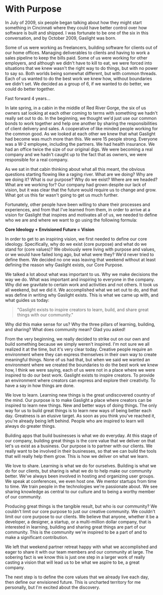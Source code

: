 # With Purpose

In July of 2009, six people began talking about how they might start something in Cincinnati where they could have better control over how software is built and shipped.  I was fortunate to be one of the six in this conversation, and by October 2009, Gaslight was born.

Some of us were working as freelancers, building software for clients out of our home offices.  Managing deliverables to clients and having to work a sales pipeline to keep the bills paid.  Some of us were working for other employers, and although we didn't have to kill to eat, we were forced into situations that we knew wasn't the right way to do things, but with no power to say so.  Both worlds being somewhat different, but with common threads.  Each of us wanted to do the best work we knew how, without boundaries we didn't set.  We decided as a group of 6, if we wanted to do better, we could do better together.

Fast forward 4 years...

In late spring, in a cabin in the middle of Red River Gorge, the six of us owners sat looking at each other coming to terms with something we hadn't really set out to do.  In the beginning, we thought we'd just use our common bonds to work together and help one another by sharing the responsibilities of client delivery and sales.  A cooperative of like minded people working for the common good.  As we looked at each other we knew that what Gaslight had become was much more than this.  We were 15 people strong.  Everyone was a W-2 employee, including the partners.  We had health insurance.  We had an office twice the size of our original digs.  We were becoming a real company and we hadn't caught up to the fact that as owners, we were responsible for a real company.

As we sat in that cabin thinking about what all this meant, the obvious questions starting flowing like a raging river.  What are we doing?  Why are we doing it?  What is our purpose?  Why do we exist?  Where are we headed?  What are we working for?  Our company had grown despite our lack of vision, but it was clear that the future would require us to change and grow.  What got us this far wasn't going to get us much further.

Fortunately, other people have been willing to share their processes and experiences, and from that I've learned from them, in order to arrive at a vision for Gaslight that inspires and motivates all of us, we needed to define who we are and where we want to go using the following formula:

**Core Ideology + Envisioned Future = Vision**

In order to get to an inspiring vision, we first needed to define our core ideology.  Specifically, why do we exist (core purpose) and what do we stand for (core values)?  We obviously were living with purpose and values, or we would have failed long ago, but what were they?  We'd never tried to define them.  We decided no one was leaving that weekend without at least defining the reason why Gaslight exists, our Core Purpose.

We talked a lot about what was important to us.  Why we make decisions the way we do.  What was important and inspiring to everyone in the company.  Why did we gravitate to certain work and activities and not others.  It took us all weekend, but we did it.  We accomplished what we set out to do, and that was define in writing why Gaslight exists.  This is what we came up with, and what guides us today:

> "Gaslight exists to inspire creators to learn, build, and share great things with our community."

Why did this make sense for us?  Why the three pillars of learning, building, and sharing?  What does community mean?  Glad you asked!

From the very beginning, we really decided to strike out on our own and build something because we simply weren't inspired.  I'm not sure we all realized it at the time, but it's very clear today.  Creative people require an environment where they can express themselves in their own way to create meaningful things.  None of us had that, but when we said we wanted an environment where we created the boundaries to do the best work we knew how, I think we were saying, each of us were not in a place where we were inspired to do our best work.  Gaslight exists to inspire creators. To provide an environment where creators can express and explore their creativity.  To have a say in how things are done.  

We love to learn.  Learning new things is the great undiscovered country of the mind.  Our purpose is to make Gaslight a place where creators can be inspired to learn new things.  New and better ways of doing things.  The only way for us to build great things is to learn new ways of being better each day.  Greatness is an elusive target.  As soon as you think you've reached it, you're already being left behind.  People who are inspired to learn will always do greater things.

Building apps that build businesses is what we do everyday.  At this stage of our company, building great things is the core value that we deliver on that let's us exist as a business.  Our purpose is to partner with our clients.  We really want to be involved in their businesses, so that we can build the tools that will really help them grow.  This is how we deliver on what we learn.

We love to share.  Learning is what we do for ourselves.  Building is what we do for our clients, but sharing is what we do to help make our community better.  We've always been involved in hosting and organizing user groups.  We speak at conferences, we even host one. We mentor startups from time to time.  We train people in the technologies we're passionate about.  We see sharing knowledge as central to our culture and to being a worthy member of our community.

Producing great things is the tangible result, but who is our community?  We couldn't limit our core purpose to just our creative community.  We couldn't limit our core purpose to our clients.  We believe that anyone, whether it be a developer, a designer, a startup, or a multi-million dollar company, that is interested in learning, building and sharing great things are part of our community.  This is the community we're inspired to be a part of and to make a significant contribution.

We left that weekend partner retreat happy with what we accomplished and eager to share it with our team members and our community at large.  The sobering fact is we know this is just one step in a larger work of really casting a vision that will lead us to be what we aspire to be, a great company.

The next step is to define the core values that we already live each day, then define our envisioned future.  This is uncharted territory for me personally, but I'm excited about the discovery.





























